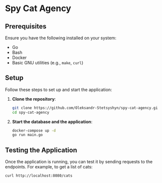 # Spy Cat Agency

## Prerequisites

Ensure you have the following installed on your system:
- Go
- Bash
- Docker
- Basic GNU utilities (e.g., `make`, `curl`)

## Setup

Follow these steps to set up and start the application:

1. **Clone the repository**:

    ```bash
    git clone https://github.com/Oleksandr-Stetsyshyn/spy-cat-agency.git
    cd spy-cat-agency
    ```

2. **Start the database and the application**:

    ```bash
    docker-compose up -d
    go run main.go
    ```

## Testing the Application

Once the application is running, you can test it by sending requests to the endpoints. For example, to get a list of cats:

```bash
curl http://localhost:8080/cats